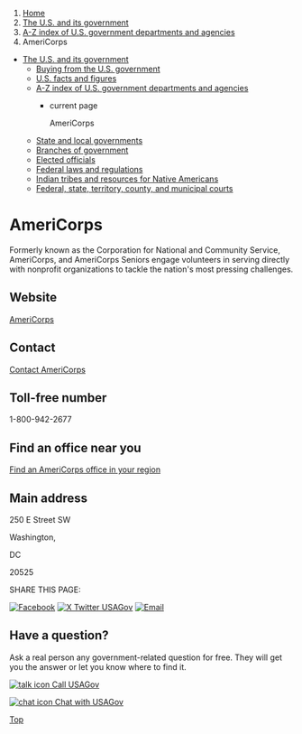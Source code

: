 1. [Home](/)
2. [The U.S. and its government](/about-the-us)
3. [A-Z index of U.S. government departments and agencies](/agency-index)
4. AmeriCorps

* [The U.S. and its government](/about-the-us)
  + [Buying from the U.S. government](/buy-from-government)
  + [U.S. facts and figures](/facts-figures)
  + [A-Z index of U.S. government departments and agencies](/agency-index)
    - current page

      AmeriCorps
  + [State and local governments](/state-local-governments)
  + [Branches of government](/branches-of-government)
  + [Elected officials](/elected-officials)
  + [Federal laws and regulations](/laws-and-regulations)
  + [Indian tribes and resources for Native Americans](/tribes)
  + [Federal, state, territory, county, and municipal courts](/courts)

AmeriCorps
==========

Formerly known as the Corporation for National and Community Service, AmeriCorps, and AmeriCorps Seniors engage volunteers in serving directly with nonprofit organizations to tackle the nation's most pressing challenges.

Website
-------

[AmeriCorps](https://americorps.gov/)

Contact
-------

[Contact AmeriCorps](https://americorps.gov/contact)

Toll-free number
----------------

1-800-942-2677

Find an office near you
-----------------------

[Find an AmeriCorps office in your region](https://americorps.gov/contact/region-offices)

Main address
------------

250 E Street SW
  

Washington,

DC

20525

SHARE THIS PAGE:

[![Facebook](/themes/custom/usagov/images/social-media-icons/Facebook_Icon.svg)](https://www.facebook.com/sharer/sharer.php?u=https://www.usa.gov/agencies/americorps&v=3)
[![X Twitter USAGov](/themes/custom/usagov/images/social-media-icons/X_Twitter_Icon.svg?version=2)](https://twitter.com/intent/tweet?source=webclient&text=https://www.usa.gov/agencies/americorps)
[![Email](/themes/custom/usagov/images/social-media-icons/Email_Icon.svg?version=2)](mailto:?subject=https://www.usa.gov/agencies/americorps)

Have a question?
----------------

Ask a real person any government-related question for free. They will get you the answer or let you know where to find it.

[![talk icon](/themes/custom/usagov/images/ICONS_talk.png)
Call USAGov](/phone)

[![chat icon](/themes/custom/usagov/images/ICONS_chat.png)
Chat with USAGov](/chat)

[Top](#main-content)